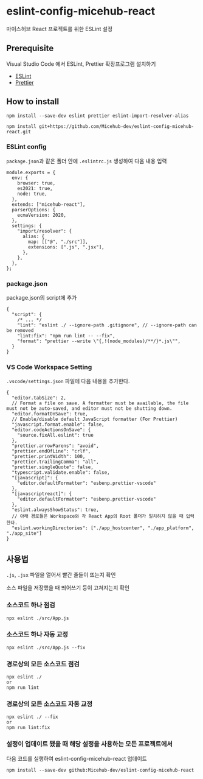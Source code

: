 # eslint-config-micehub-react
마이스허브 React 프로젝트를 위한 ESLint 설정

## Prerequisite
Visual Studio Code 에서 ESLint, Prettier 확장프로그램 설치하기

* [ESLint](https://marketplace.visualstudio.com/items?itemName=dbaeumer.vscode-eslint)
* [Prettier](https://marketplace.visualstudio.com/items?itemName=esbenp.prettier-vscode)


## How to install
```
npm install --save-dev eslint prettier eslint-import-resolver-alias
```

```
npm install git+https://github.com/Micehub-dev/eslint-config-micehub-react.git
```

### ESLint config
`package.json`과 같은 폴더 안에 `.eslintrc.js` 생성하여 다음 내용 입력
```
module.exports = {
  env: {
    browser: true,
    es2021: true,
    node: true,
  },
  extends: ["micehub-react"],
  parserOptions: {
    ecmaVersion: 2020,
  },
  settings: {
    "import/resolver": {
      alias: {
        map: [["@", "./src"]],
        extensions: [".js", ".jsx"],
      },
    },
  },
};

```

### package.json
package.json의 script에 추가
```
{
  "script": {
    /* ... */
    "lint": "eslint ./ --ignore-path .gitignore", // --ignore-path can be removed
    "lint:fix": "npm run lint -- --fix",
    "format": "prettier --write \"{,!(node_modules)/**/}*.js\"",
  }
}
```

### VS Code Workspace Setting
`.vscode/settings.json` 파일에 다음 내용을 추가한다.
```
{
  "editor.tabSize": 2,
  // Format a file on save. A formatter must be available, the file must not be auto-saved, and editor must not be shutting down.
  "editor.formatOnSave": true,
  // Enable/disable default JavaScript formatter (For Prettier)
  "javascript.format.enable": false,
  "editor.codeActionsOnSave": {
    "source.fixAll.eslint": true
  },
  "prettier.arrowParens": "avoid",
  "prettier.endOfLine": "crlf",
  "prettier.printWidth": 100,
  "prettier.trailingComma": "all",
  "prettier.singleQuote": false,
  "typescript.validate.enable": false,
  "[javascript]": {
    "editor.defaultFormatter": "esbenp.prettier-vscode"
  },
  "[javascriptreact]": {
    "editor.defaultFormatter": "esbenp.prettier-vscode"
  },
  "eslint.alwaysShowStatus": true,
  // 아래 경로들은 Workspace와 각 React App의 Root 폴더가 일치하지 않을 때 입력한다.
  "eslint.workingDirectories": ["./app_hostcenter", "./app_platform", "./app_site"]
}
```

## 사용법
`.js`, `.jsx` 파일을 열어서 빨간 줄들이 뜨는지 확인

소스 파일을 저장했을 때 띄어쓰기 등이 고쳐지는지 확인

### 소스코드 하나 점검
```
npx eslint ./src/App.js
```
### 소스코드 하나 자동 교정
```
npx eslint ./src/App.js --fix
```
### 경로상의 모든 소스코드 점검
```
npx eslint ./
or
npm run lint
```
### 경로상의 모든 소스코드 자동 교정
```
npx eslint ./ --fix
or
npm run lint:fix
```
### 설정이 업데이트 됐을 때 해당 설정을 사용하는 모든 프로젝트에서
다음 코드를 실행하여 eslint-config-micehub-react 업데이트
```
npm install --save-dev github:Micehub-dev/eslint-config-micehub-react
```